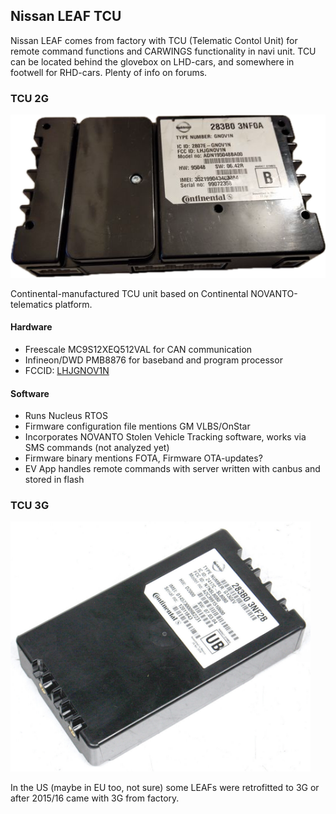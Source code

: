 ## Nissan LEAF TCU

Nissan LEAF comes from factory with TCU (Telematic Contol Unit) for remote command functions and CARWINGS functionality in navi unit.
TCU can be located behind the glovebox on LHD-cars, and somewhere in footwell for RHD-cars. Plenty of info on forums.

### TCU 2G
<img src="tcu2g.png">

Continental-manufactured TCU unit based on Continental NOVANTO-telematics platform. 

#### Hardware
- Freescale MC9S12XEQ512VAL for CAN communication
- Infineon/DWD PMB8876 for baseband and program processor
- FCCID: [LHJGNOV1N](https://fcc.report/FCC-ID/LHJGNOV1N)

#### Software
- Runs Nucleus RTOS
- Firmware configuration file mentions GM VLBS/OnStar
- Incorporates NOVANTO Stolen Vehicle Tracking software, works via SMS commands (not analyzed yet)
- Firmware binary mentions FOTA, Firmware OTA-updates?
- EV App handles remote commands with server written with canbus and stored in flash


### TCU 3G
<img src="tcu3g.png" height="400px">

In the US (maybe in EU too, not sure) some LEAFs were retrofitted to 3G or after 2015/16 came with 3G from factory.
